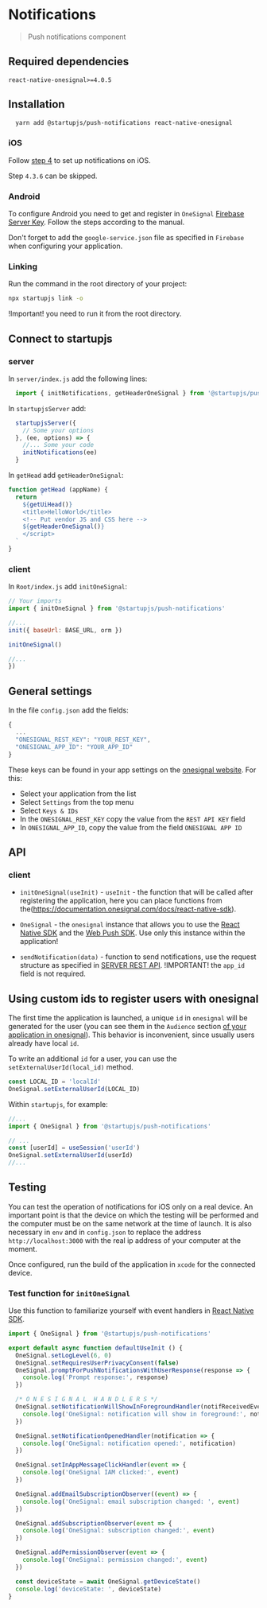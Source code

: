# Notifications
> Push notifications component

## Required dependencies
  `react-native-onesignal>=4.0.5`

## Installation

```sh
  yarn add @startupjs/push-notifications react-native-onesignal
```

### iOS
  Follow [step 4](https://documentation.onesignal.com/docs/react-native-sdk-setup#step-4---install-for-ios-using-cocoapods-for-ios-apps) to set up notifications on iOS.

  Step `4.3.6` can be skipped.

### Android
  To configure Android you need to get and register in `OneSignal` [Firebase Server Key](https://documentation.onesignal.com/docs/generate-a-google-server-api-key). Follow the steps according to the manual.

  Don't forget to add the `google-service.json` file as specified in `Firebase` when configuring your application.

### Linking
Run the command in the root directory of your project:

```sh
npx startupjs link -o
```

!Important! you need to run it from the root directory.

## Connect to startupjs

### server

In `server/index.js` add the following lines:
```js
  import { initNotifications, getHeaderOneSignal } from '@startupjs/push-notifications/server'
```

In `startupjsServer` add:
```js
  startupjsServer({
    // Some your options
  }, (ee, options) => {
    //... Some your code
    initNotifications(ee)
  }
```

In `getHead` add `getHeaderOneSignal`:

```js
function getHead (appName) {
  return `
    ${getUiHead()}
    <title>HelloWorld</title>
    <!-- Put vendor JS and CSS here -->
    ${getHeaderOneSignal()}
    </script>
  `
}
```

### client

In `Root/index.js` add `initOneSignal`:

```js
// Your imports
import { initOneSignal } from '@startupjs/push-notifications'

//...
init({ baseUrl: BASE_URL, orm })

initOneSignal()

//...
})
```

## General settings

In the file `config.json` add the fields:

```js
{
  ...
  "ONESIGNAL_REST_KEY": "YOUR_REST_KEY",
  "ONESIGNAL_APP_ID": "YOUR_APP_ID"
}
```

These keys can be found in your app settings on the [onesignal website](https://app.onesignal.com/apps). For this:
- Select your application from the list
- Select `Settings` from the top menu
- Select `Keys & IDs`
- In the `ONESIGNAL_REST_KEY` copy the value from the `REST API KEY` field
- In `ONESIGNAL_APP_ID`, copy the value from the field `ONESIGNAL APP ID`

## API

### client

- `initOneSignal(useInit)` - `useInit` - the function that will be called after registering the application, here you can place functions from the(https://documentation.onesignal.com/docs/react-native-sdk).

- `OneSignal` - the `onesignal` instance that allows you to use the [React Native SDK](https://documentation.onesignal.com/docs/react-native-sdk) and the [Web Push SDK](https://documentation.onesignal.com/docs/web-push-sdk). Use only this instance within the application!

- `sendNotification(data)` - function to send notifications, use the request structure as specified in [SERVER REST API](https://documentation.onesignal.com/reference/create-notification). !IMPORTANT! the `app_id` field is not required.

## Using custom ids to register users with onesignal

The first time the application is launched, a unique `id` in `onesignal` will be generated for the user (you can see them in the `Audience` section [of your application in onesignal](https://app.onesignal.com/apps/)). This behavior is inconvenient, since usually users already have local `id`. 

To write an additional `id` for a user, you can use the `setExternalUserId(local_id)` method.

```js
const LOCAL_ID = 'localId'
OneSignal.setExternalUserId(LOCAL_ID)
```

Within `startupjs`, for example:

```js
//...
import { OneSignal } from '@startupjs/push-notifications'

// ...
const [userId] = useSession('userId')
OneSignal.setExternalUserId(userId)
//...
```

## Testing

You can test the operation of notifications for iOS only on a real device. An important point is that the device on which the testing will be performed and the computer must be on the same network at the time of launch. It is also necessary in `env` and in `config.json` to replace the address `http://localhost:3000` with the real ip address of your computer at the moment.

Once configured, run the build of the application in `xcode` for the connected device.

### Test function for `initOneSignal`

Use this function to familiarize yourself with event handlers in [React Native SDK](https://documentation.onesignal.com/docs/react-native-sdk).

```js
import { OneSignal } from '@startupjs/push-notifications'

export default async function defaultUseInit () {
  OneSignal.setLogLevel(6, 0)
  OneSignal.setRequiresUserPrivacyConsent(false)
  OneSignal.promptForPushNotificationsWithUserResponse(response => {
    console.log('Prompt response:', response)
  })

  /* O N E S I G N A L  H A N D L E R S */
  OneSignal.setNotificationWillShowInForegroundHandler(notifReceivedEvent => {
    console.log('OneSignal: notification will show in foreground:', notifReceivedEvent)
  })

  OneSignal.setNotificationOpenedHandler(notification => {
    console.log('OneSignal: notification opened:', notification)
  })

  OneSignal.setInAppMessageClickHandler(event => {
    console.log('OneSignal IAM clicked:', event)
  })

  OneSignal.addEmailSubscriptionObserver((event) => {
    console.log('OneSignal: email subscription changed: ', event)
  })

  OneSignal.addSubscriptionObserver(event => {
    console.log('OneSignal: subscription changed:', event)
  })

  OneSignal.addPermissionObserver(event => {
    console.log('OneSignal: permission changed:', event)
  })

  const deviceState = await OneSignal.getDeviceState()
  console.log('deviceState: ', deviceState)
}
```